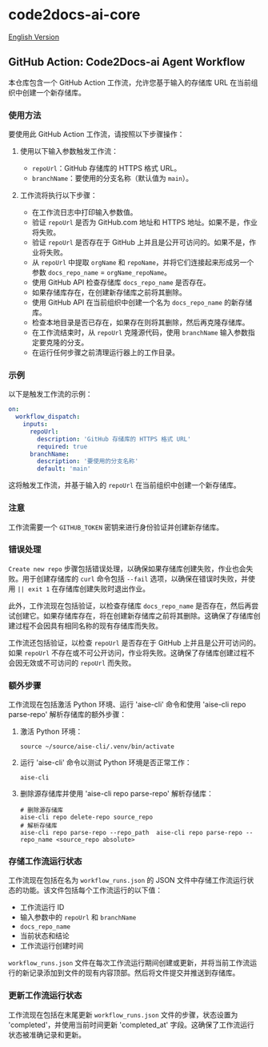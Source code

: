# code2docs-ai-core

[English Version](README.md)

## GitHub Action: Code2Docs-ai Agent Workflow

本仓库包含一个 GitHub Action 工作流，允许您基于输入的存储库 URL 在当前组织中创建一个新存储库。

### 使用方法

要使用此 GitHub Action 工作流，请按照以下步骤操作：

1. 使用以下输入参数触发工作流：
   - `repoUrl`：GitHub 存储库的 HTTPS 格式 URL。
   - `branchName`：要使用的分支名称（默认值为 `main`）。

2. 工作流将执行以下步骤：
   - 在工作流日志中打印输入参数值。
   - 验证 `repoUrl` 是否为 GitHub.com 地址和 HTTPS 地址。如果不是，作业将失败。
   - 验证 `repoUrl` 是否存在于 GitHub 上并且是公开可访问的。如果不是，作业将失败。
   - 从 `repoUrl` 中提取 `orgName` 和 `repoName`，并将它们连接起来形成另一个参数 `docs_repo_name` = `orgName_repoName`。
   - 使用 GitHub API 检查存储库 `docs_repo_name` 是否存在。
   - 如果存储库存在，在创建新存储库之前将其删除。
   - 使用 GitHub API 在当前组织中创建一个名为 `docs_repo_name` 的新存储库。
   - 检查本地目录是否已存在，如果存在则将其删除，然后再克隆存储库。
   - 在工作流结束时，从 `repoUrl` 克隆源代码，使用 `branchName` 输入参数指定要克隆的分支。
   - 在运行任何步骤之前清理运行器上的工作目录。

### 示例

以下是触发工作流的示例：

```yaml
on:
  workflow_dispatch:
    inputs:
      repoUrl:
        description: 'GitHub 存储库的 HTTPS 格式 URL'
        required: true
      branchName:
        description: '要使用的分支名称'
        default: 'main'
```

这将触发工作流，并基于输入的 `repoUrl` 在当前组织中创建一个新存储库。

### 注意

工作流需要一个 `GITHUB_TOKEN` 密钥来进行身份验证并创建新存储库。

### 错误处理

`Create new repo` 步骤包括错误处理，以确保如果存储库创建失败，作业也会失败。用于创建存储库的 `curl` 命令包括 `--fail` 选项，以确保在错误时失败，并使用 `|| exit 1` 在存储库创建失败时退出作业。

此外，工作流现在包括验证，以检查存储库 `docs_repo_name` 是否存在，然后再尝试创建它。如果存储库存在，将在创建新存储库之前将其删除。这确保了存储库创建过程不会因具有相同名称的现有存储库而失败。

工作流还包括验证，以检查 `repoUrl` 是否存在于 GitHub 上并且是公开可访问的。如果 `repoUrl` 不存在或不可公开访问，作业将失败。这确保了存储库创建过程不会因无效或不可访问的 `repoUrl` 而失败。

### 额外步骤

工作流现在包括激活 Python 环境、运行 'aise-cli' 命令和使用 'aise-cli repo parse-repo' 解析存储库的额外步骤：

1. 激活 Python 环境：
   ```shell
   source ~/source/aise-cli/.venv/bin/activate
   ```

2. 运行 'aise-cli' 命令以测试 Python 环境是否正常工作：
   ```shell
   aise-cli
   ```

3. 删除源存储库并使用 'aise-cli repo parse-repo' 解析存储库：
   ```shell
   # 删除源存储库
   aise-cli repo delete-repo source_repo
   # 解析存储库
   aise-cli repo parse-repo --repo_path  aise-cli repo parse-repo --repo_name <source_repo absolute>
   ```

### 存储工作流运行状态

工作流现在包括在名为 `workflow_runs.json` 的 JSON 文件中存储工作流运行状态的功能。该文件包括每个工作流运行的以下值：
- 工作流运行 ID
- 输入参数中的 `repoUrl` 和 `branchName`
- `docs_repo_name`
- 当前状态和结论
- 工作流运行创建时间

`workflow_runs.json` 文件在每次工作流运行期间创建或更新，并将当前工作流运行的新记录添加到文件的现有内容顶部。然后将文件提交并推送到存储库。

### 更新工作流运行状态

工作流现在包括在末尾更新 `workflow_runs.json` 文件的步骤，状态设置为 'completed'，并使用当前时间更新 'completed_at' 字段。这确保了工作流运行状态被准确记录和更新。
